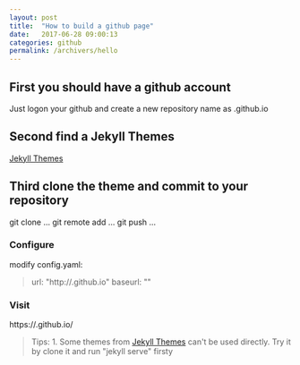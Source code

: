 ```yaml
---
layout: post
title:  "How to build a github page"
date:   2017-06-28 09:00:13
categories: github
permalink: /archivers/hello
---
```


## First you should have a github account ##
Just logon your github and create a new repository name as <userid>.github.io

## Second find a Jekyll Themes ##
[Jekyll Themes](http://jekyllthemes.org/)

## Third clone the theme and commit to your repository ##
git clone ...
git remote add ...
git push ...

### Configure ###
modify config.yaml:
> url: "http://<userid>.github.io"
> baseurl: ""

### Visit ###
https://<userid>.github.io/

> Tips: 1. Some themes from [Jekyll Themes](http://jekyllthemes.org/) can't be used directly. Try it by clone it and run "jekyll serve" firsty
